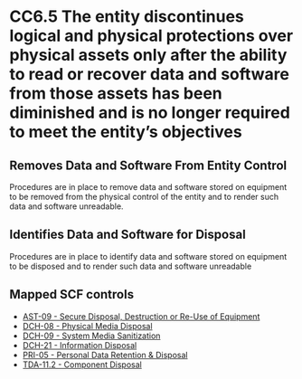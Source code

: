 # CC6.5 The entity discontinues logical and physical protections over physical assets only after the ability to read or recover data and software from those assets has been diminished and is no longer required to meet the entity’s objectives
## Removes Data and Software From Entity Control
Procedures are in place to remove data and software stored on equipment to be removed from the physical control of the entity and to render such data and software unreadable.
## Identifies Data and Software for Disposal
Procedures are in place to identify data and software stored on equipment to be disposed and to render such data and software unreadable
## Mapped SCF controls
- [AST-09 - Secure Disposal, Destruction or Re-Use of Equipment](../scf/ast-09-securedisposal,destructionorre-useofequipment.md)
- [DCH-08 - Physical Media Disposal](../scf/dch-08-physicalmediadisposal.md)
- [DCH-09 - System Media Sanitization](../scf/dch-09-systemmediasanitization.md)
- [DCH-21 - Information Disposal](../scf/dch-21-informationdisposal.md)
- [PRI-05 - Personal Data Retention & Disposal](../scf/pri-05-personaldataretention&disposal.md)
- [TDA-11.2 - Component Disposal](../scf/tda-112-componentdisposal.md)